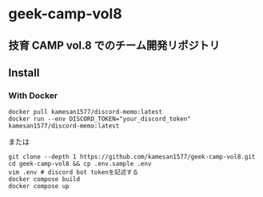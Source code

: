 # geek-camp-vol8

## 技育 CAMP vol.8 でのチーム開発リポジトリ
## Install
### With Docker
```shell
docker pull kamesan1577/discord-memo:latest
docker run --env DISCORD_TOKEN="your_discord_token" kamesan1577/discord-memo:latest 
```
または
```shell
git clone --depth 1 https://github.com/kamesan1577/geek-camp-vol8.git
cd geek-camp-vol8 && cp .env.sample .env
vim .env # discord bot tokenを記述する
docker compose build
docker compose up
```

